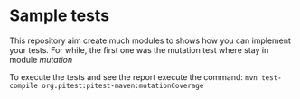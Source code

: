 # Sample tests

This repository aim create much modules to shows how you can 
implement your tests. For while, the first one was the mutation test
where stay in module _mutation_

To execute the tests and see the report execute the command:
```mvn test-compile org.pitest:pitest-maven:mutationCoverage```